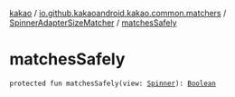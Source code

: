 [kakao](../../index.md) / [io.github.kakaoandroid.kakao.common.matchers](../index.md) / [SpinnerAdapterSizeMatcher](index.md) / [matchesSafely](./matches-safely.md)

# matchesSafely

`protected fun matchesSafely(view: `[`Spinner`](https://developer.android.com/reference/android/widget/Spinner.html)`): `[`Boolean`](https://kotlinlang.org/api/latest/jvm/stdlib/kotlin/-boolean/index.html)